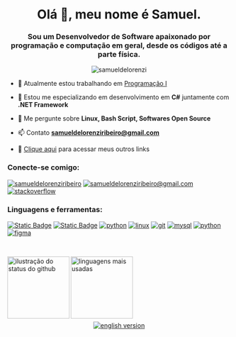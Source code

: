 <h1 align="center">Olá 👋, meu nome é Samuel.</h1>
<h3 align="center">Sou um Desenvolvedor de Software apaixonado por programação e computação em geral, desde os códigos até a parte física.</h3>

<p align="center"> <img src="https://komarev.com/ghpvc/?username=samueldelorenzi&label=Profile%20views&color=green&style=for-the-badge" alt="samueldelorenzi" /> </p>

- 🔭 Atualmente estou trabalhando em [Programação I](https://github.com/samueldelorenzi/ProgramacaoI)

- 🌱 Estou me especializando em desenvolvimento em **C#** juntamente com **.NET Framework**

- 💬 Me pergunte sobre **Linux, Bash Script, Softwares Open Source**

- 📫 Contato **samueldelorenziribeiro@gmail.com**

- 📎 [Clique aqui](https://linktr.ee/samueldelorenzi) para acessar meus outros links

<h3 align="left">Conecte-se comigo:</h3>
<p align="left">
<a href="https://linkedin.com/in/samueldelorenziribeiro" target="blank"><img align="center" src="https://img.shields.io/badge/linkedin-3?style=for-the-badge&logo=linkedin&logoColor=white&color=%23136bc5" alt="samueldelorenziribeiro" /></a>
<a href="mailto:samueldelorenziribeiro@gmail.com" target="blank"><img align="center" src="https://img.shields.io/badge/gmail-3?style=for-the-badge&logo=gmail&logoColor=white&color=red" alt="samueldelorenziribeiro@gmail.com" /></a>
<a href="https://stackoverflow.com/users/23304166" target="blank"><img align="center" src="https://img.shields.io/badge/stack%20overflow-3?style=for-the-badge&logo=stackoverflow&logoColor=white&color=%23f38120" alt="stackoverflow" /></a>
</p>

<h3 align="left">Linguagens e ferramentas:</h3>
<p align="left"> 
  
<a href="https://www.gnu.org/software/bash/" target="_blank" rel="noreferrer"> <img alt="Static Badge" src="https://img.shields.io/badge/Bash Script-3333?style=for-the-badge&logo=gnubash&logoColor=white&color=black" alt="bash"/></a> <a href="https://www.w3schools.com/cs/" target="_blank" rel="noreferrer"> <img alt="Static Badge" src="https://img.shields.io/badge/C%23-333333333?style=for-the-badge&logo=csharp&logoColor=white&color=rgb(155%2C%2079%2C%20151)" alt="csharp"></a> <a href="https://www.python.org" target="_blank" rel="noreferrer"> <img src="https://img.shields.io/badge/python-3?style=for-the-badge&logo=python&logoColor=white&color=%23447dae" alt="python"/></a> <a href="https://www.linux.org/" target="_blank" rel="noreferrer"> <img src="https://img.shields.io/badge/linux-3?style=for-the-badge&logo=linux&logoColor=white&color=black" alt="linux"/></a> <a href="https://git-scm.com/" target="_blank" rel="noreferrer"> <img src="https://img.shields.io/badge/git-3?style=for-the-badge&logo=git&logoColor=white&color=%23f05030" alt="git"/></a> <a href="https://www.mysql.com/" target="_blank" rel="noreferrer"> <img src="https://img.shields.io/badge/mysql-3?style=for-the-badge&logo=mysql&logoColor=white&color=%2300618c" alt="mysql"/></a> <a href="https://github.com/samueldelorenzi" target="_blank" rel="noreferrer"> <img src="https://img.shields.io/badge/github-3?style=for-the-badge&logo=github&logoColor=white&color=%2312161F" alt="python"/></a> <a href="https://www.figma.com/" target="_blank" rel="noreferrer"> <img src="https://img.shields.io/badge/figma-3333?style=for-the-badge&logo=figma&logoColor=white&color=%23a55fff" alt="figma"/></a>

<br>
<p align="left">
  <img align='left' src="https://github-readme-stats.vercel.app/api?username=samueldelorenzi&theme=dark&show_icons=true" alt="ilustração do status do github" height="140">
  <img align='left' src="https://github-readme-stats.vercel.app/api/top-langs/?username=samueldelorenzi&hide=html&layout=compact&theme=dark" alt="linguagens mais usadas" height="140">
  <br>
  <br>
</p>
<br>
<br>

<p align="center"> 
  <br>
  <br>
  <br>
  <a href="https://github.com/samueldelorenzi/samueldelorenzi/blob/main/README-english.md" target="blank"><img align="center" src="https://img.shields.io/badge/don't_speak_portuguese%3F-english_version-blue?style=for-the-badge" alt="english version" /></a> 
</p>

